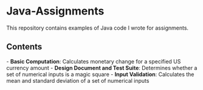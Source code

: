 # Java-Assignments
This repository contains examples of Java code I wrote for assignments.

<h2>Contents</h2>
- <b>Basic Computation</b>: Calculates monetary change for a specified US currency amount
- <b>Design Document and Test Suite</b>: Determines whether a set of numerical inputs is a magic square
- <b>Input Validation</b>: Calculates the mean and standard deviation of a set of numerical inputs

